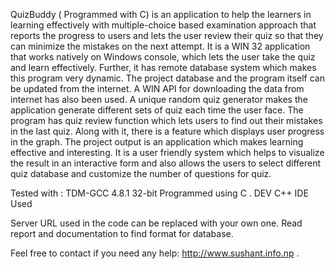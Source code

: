 QuizBuddy ( Programmed with C) is an application to help the learners in learning
effectively with multiple-choice based examination approach that reports the
progress to users and lets the user review their quiz so that they can minimize the
mistakes on the next attempt. It is a WIN 32 application that works natively on
Windows console, which lets the user take the quiz and learn effectively.
Further, it has remote database system which makes this program very dynamic.
The project database and the program itself can be updated from the internet. A
WIN API for downloading the data from internet has also been used. A unique
random quiz generator makes the application generate different sets of quiz each
time the user face. The program has quiz review function which lets users to find
out their mistakes in the last quiz. Along with it, there is a feature which displays
user progress in the graph.
The project output is an application which makes learning effective and
interesting. It is a user friendly system which helps to visualize the result in an
interactive form and also allows the users to select different quiz database and
customize the number of questions for quiz.

Tested with :	TDM-GCC 4.8.1 32-bit 
Programmed using C .
DEV C++ IDE Used

Server URL used in the code can be replaced with your own one.
Read report and documentation to find format for database.

Feel free to contact if you need any help: http://www.sushant.info.np .